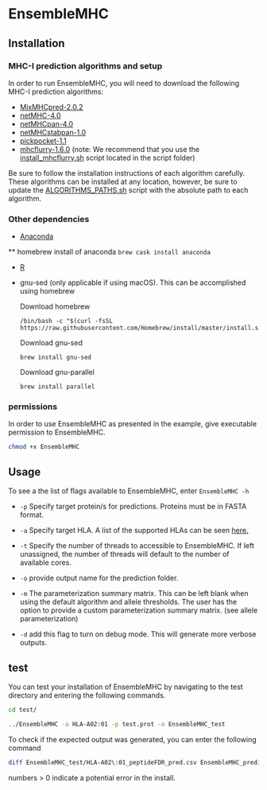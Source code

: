# EnsembleMHC

## Installation

### MHC-I prediction algorithms and setup

In order to run EnsembleMHC, you will need to download the following MHC-I prediction algorithms:

*  [MixMHCpred-2.0.2](https://github.com/GfellerLab/MixMHCpred/releases/tag/v2.0.2)
*  [netMHC-4.0](https://services.healthtech.dtu.dk/services/NetMHC-4.0/9-Downloads.php#)
*  [netMHCpan-4.0](https://services.healthtech.dtu.dk/services/NetMHCpan-4.1/9-Downloads.php#)
*  [netMHCstabpan-1.0](https://services.healthtech.dtu.dk/services/NetMHCstabpan-1.0/9-Downloads.php#)
*  [pickpocket-1.1](https://services.healthtech.dtu.dk/services/PickPocket-1.1/9-Downloads.php#)
*  [mhcflurry-1.6.0](https://github.com/openvax/mhcflurry/releases/tag/1.6.0) (note: We recommend that you use the [install_mhcflurry.sh](scripts/install_mhcflurry.sh) script located in the script folder)

Be sure to follow the installation instructions of each algorithm carefully. These algorithms can be installed at any location, however, be sure to update the [ALGORITHMS_PATHS.sh](ALGORITHMS_PATHS.sh) script with the absolute path to each algorithm. 


### Other dependencies 

* [Anaconda](https://docs.anaconda.com/anaconda/install/) 

** homebrew install of anaconda
	```
	brew cask install anaconda
	```

* [R](https://www.r-project.org/)

* gnu-sed (only applicable if using macOS). This can be accomplished using homebrew
  
  Download homebrew
	```	
	/bin/bash -c "$(curl -fsSL https://raw.githubusercontent.com/Homebrew/install/master/install.sh)"
	```
  Download gnu-sed
	```
	brew install gnu-sed
	```

  Download gnu-parallel
	```
	brew install parallel
	```

### permissions

In order to use EnsembleMHC as presented in the example, give executable permission to EnsembleMHC.

``` bash
chmod +x EnsembleMHC
```



## Usage

To see a the list of flags available to EnsembleMHC, enter `EnsembleMHC -h`

* `-p` Specify target protein/s for predictions. Proteins must be in FASTA format.
	
* `-a` Specify target HLA. A list of the supported HLAs can be seen [here.](scripts/HLA_list.txt)
	
* `-t` Specify the number of threads to accessible to EnsembleMHC. If left unassigned, the number of threads will default to the number of available cores.
	
* `-o` provide output name for the prediction folder.
    
* `-m` The parameterization summary matrix. This can be left blank when using the default algorithm and allele thresholds. The user has the option to provide a custom parameterization summary matrix. (see allele parameterization)

* `-d` add this flag to turn on debug mode. This will generate more verbose outputs.

## test 

You can test your installation of EnsembleMHC by navigating to the test directory and entering the following commands.

``` bash
cd test/

../EnsembleMHC -a HLA-A02:01 -p test.prot -o EnsembleMHC_test 

```

To check if the expected output was generated, you can enter the following command

``` bash
diff EnsembleMHC_test/HLA-A02\:01_peptideFDR_pred.csv EnsembleMHC_predict.compare | wc -l
```
numbers > 0 indicate a potential error in the install.


